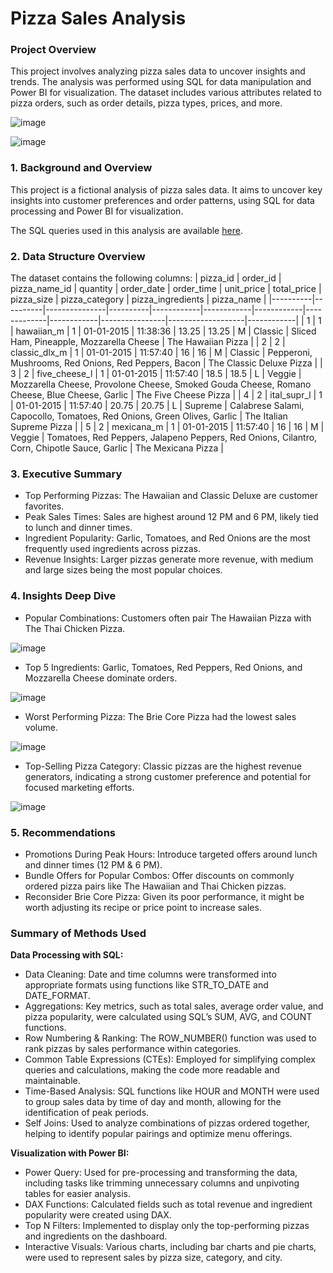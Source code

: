 # Pizza Sales Analysis

### Project Overview
This project involves analyzing pizza sales data to uncover insights and trends. The analysis was performed using SQL for data manipulation and Power BI for visualization. The dataset includes various attributes related to pizza orders, such as order details, pizza types, prices, and more.

![image](https://github.com/user-attachments/assets/b310c844-dcf6-43e3-8186-e8199333f242)

![image](https://github.com/user-attachments/assets/a8591ad9-ef60-4d37-af45-09f166386ea1)

### 1. Background and Overview
This project is a fictional analysis of pizza sales data. It aims to uncover key insights into customer preferences and order patterns, using SQL for data processing and Power BI for visualization.

The SQL queries used in this analysis are available [here](./Pizza_sale_analysis.sql).

### 2. Data Structure Overview
The dataset contains the following columns:
| pizza_id | order_id | pizza_name_id | quantity | order_date | order_time | unit_price | total_price | pizza_size | pizza_category | pizza_ingredients | pizza_name |
|----------|----------|---------------|----------|------------|------------|------------|-------------|------------|----------------|-------------------|------------|
| 1        | 1        | hawaiian_m    | 1        | 01-01-2015 | 11:38:36   | 13.25      | 13.25       | M          | Classic        | Sliced Ham, Pineapple, Mozzarella Cheese | The Hawaiian Pizza |
| 2        | 2        | classic_dlx_m | 1        | 01-01-2015 | 11:57:40   | 16         | 16          | M          | Classic        | Pepperoni, Mushrooms, Red Onions, Red Peppers, Bacon | The Classic Deluxe Pizza |
| 3        | 2        | five_cheese_l | 1        | 01-01-2015 | 11:57:40   | 18.5       | 18.5        | L          | Veggie         | Mozzarella Cheese, Provolone Cheese, Smoked Gouda Cheese, Romano Cheese, Blue Cheese, Garlic | The Five Cheese Pizza |
| 4        | 2        | ital_supr_l   | 1        | 01-01-2015 | 11:57:40   | 20.75      | 20.75       | L          | Supreme        | Calabrese Salami, Capocollo, Tomatoes, Red Onions, Green Olives, Garlic | The Italian Supreme Pizza |
| 5        | 2        | mexicana_m    | 1        | 01-01-2015 | 11:57:40   | 16         | 16          | M          | Veggie         | Tomatoes, Red Peppers, Jalapeno Peppers, Red Onions, Cilantro, Corn, Chipotle Sauce, Garlic | The Mexicana Pizza |

### 3. Executive Summary
- Top Performing Pizzas: The Hawaiian and Classic Deluxe are customer favorites.
- Peak Sales Times: Sales are highest around 12 PM and 6 PM, likely tied to lunch and dinner times.
- Ingredient Popularity: Garlic, Tomatoes, and Red Onions are the most frequently used ingredients across pizzas.
- Revenue Insights: Larger pizzas generate more revenue, with medium and large sizes being the most popular choices.

### 4. Insights Deep Dive
- Popular Combinations: Customers often pair The Hawaiian Pizza with The Thai Chicken Pizza.

![image](https://github.com/user-attachments/assets/35efce6a-d062-430f-8bb5-39e2274095fe)
  
- Top 5 Ingredients: Garlic, Tomatoes, Red Peppers, Red Onions, and Mozzarella Cheese dominate orders.

![image](https://github.com/user-attachments/assets/d20f7c38-6e23-4f00-883f-3d6a9cb91e97)

- Worst Performing Pizza: The Brie Core Pizza had the lowest sales volume.

![image](https://github.com/user-attachments/assets/6405d9ee-e0fd-47bd-945d-86ea69b7dd55)

- Top-Selling Pizza Category: Classic pizzas are the highest revenue generators, indicating a strong customer preference and potential for focused marketing efforts.

![image](https://github.com/user-attachments/assets/db48c1bc-2802-4bd8-90d3-f1e33d9cdaae)

 ### 5. Recommendations
- Promotions During Peak Hours: Introduce targeted offers around lunch and dinner times (12 PM & 6 PM).
- Bundle Offers for Popular Combos: Offer discounts on commonly ordered pizza pairs like The Hawaiian and Thai Chicken pizzas.
- Reconsider Brie Core Pizza: Given its poor performance, it might be worth adjusting its recipe or price point to increase sales.

### Summary of Methods Used

**Data Processing with SQL:**

- Data Cleaning: Date and time columns were transformed into appropriate formats using functions like STR_TO_DATE and DATE_FORMAT.
- Aggregations: Key metrics, such as total sales, average order value, and pizza popularity, were calculated using SQL’s SUM, AVG, and COUNT functions.
- Row Numbering & Ranking: The ROW_NUMBER() function was used to rank pizzas by sales performance within categories.
- Common Table Expressions (CTEs): Employed for simplifying complex queries and calculations, making the code more readable and maintainable.
- Time-Based Analysis: SQL functions like HOUR and MONTH were used to group sales data by time of day and month, allowing for the identification of peak periods.
- Self Joins: Used to analyze combinations of pizzas ordered together, helping to identify popular pairings and optimize menu offerings.

**Visualization with Power BI:**

- Power Query: Used for pre-processing and transforming the data, including tasks like trimming unnecessary columns and unpivoting tables for easier analysis.
- DAX Functions: Calculated fields such as total revenue and ingredient popularity were created using DAX.
- Top N Filters: Implemented to display only the top-performing pizzas and ingredients on the dashboard.
- Interactive Visuals: Various charts, including bar charts and pie charts, were used to represent sales by pizza size, category, and city.
